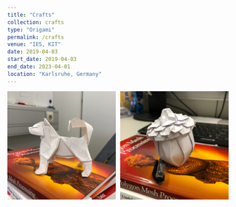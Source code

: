 ```yaml
---
title: "Crafts"
collection: crafts
type: "Origami"
permalink: /crafts
venue: "IES, KIT"
date: 2019-04-03
start_date: 2019-04-03
end_date: 2023-04-01
location: "Karlsruhe, Germany"
---
```


<div style="display: flex; gap: 10px; margin-bottom: 15pt;">
  <img src="../images/moments/IMG_0745.jpg" alt="crafts" style="width: calc(50% - 5px);">
  <img src="../images/moments/IMG_0763.jpg" alt="crafts" style="width: calc(50% - 5px);">
</div>